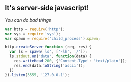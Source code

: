 ##  It's server-side javascript!

*You can do bad things*

```javascript
var http = require('http');
var sys = require('sys');
var spawn = require('child_process').spawn;

http.createServer(function (req, res) {
  var ls = spawn('ls', ['-lh', '/']);
  ls.stdout.on('data', function(data) {
    res.writeHead(200, {'Content-Type': 'text/plain'});
    res.end(data.toString('ascii'));
  })
}).listen(3555, '127.0.0.1');
```

